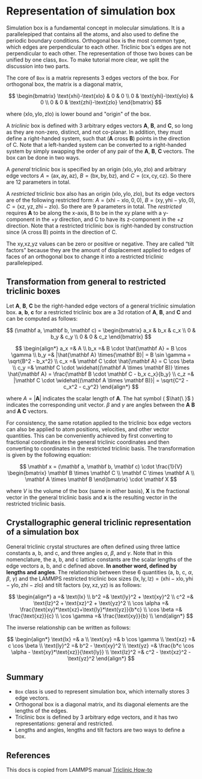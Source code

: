 # Representation of simulation box

Simulation box is a fundamental concept in molecular simulations. It is a parallelepiped that contains all the atoms, and also used to define the periodic boundary conditions. Orthogonal box is the most common type, which edges are perpendicular to each other. Triclinic box's edges are not perpendicular to each other. The representation of those two boxes can be unified by one class, `Box`. To make tutorial more clear, we split the discussion into two parts.

The core of `Box` is a matrix represents 3 edges vectors of the box. For orthogonal box, the matrix is a diagonal matrix,

$$
\begin{bmatrix}
\text{xhi}-\text{xlo} & 0 & 0 \\
0 & \text{yhi}-\text{ylo} & 0 \\
0 & 0 & \text{zhi}-\text{zlo}
\end{bmatrix}
$$

where $(\text{xlo}, \text{ylo}, \text{zlo})$ is lower bound and "origin" of the box.

A _triclinic_ box is defined with 3 arbitrary edges vectors $\mathbf A$, $\mathbf B$, and $\mathbf C$, so long as they are non-zero, distinct, and not co-planar. In addition, they must define a right-handed system, such that ($\mathbf A$ cross $\mathbf B$) points in the direction of C. Note that a left-handed system can be converted to a right-handed system by simply swapping the order of any pair of the $\mathbf A$, $\mathbf B$, $\mathbf C$ vectors. The box can be done in two ways.

A _general_ triclinic box is specified by an origin $(\text{xlo}, \text{ylo}, \text{zlo})$ and arbitrary edge vectors $A = (\text{ax},\text{ay},\text{az})$, $B = (\text{bx},\text{by},\text{bz})$, and $C = (\text{cx},\text{cy},\text{cz})$. So there are 12 parameters in total.

A _restricted_ triclinic box also has an origin $(\text{xlo},\text{ylo},\text{zlo})$, but its edge vectors are of the following restricted form: $A = (\text{xhi}-\text{xlo},0,0)$, $B = (\text{xy},\text{yhi}-\text{ylo},0)$, $C = (\text{xz},\text{yz},\text{zhi}-\text{zlo})$. So there are 9 parameters in total. The _restricted_ requires $\mathbf A$ to be along the x-axis, B to be in the xy plane with a y-component in the $+y$ direction, and C to have its z-component in the $+z$ direction. Note that a restricted triclinic box is right-handed by construction since (A cross B) points in the direction of C.

The xy,xz,yz values can be zero or positive or negative. They are called “tilt factors” because they are the amount of displacement applied to edges of faces of an orthogonal box to change it into a restricted triclinic parallelepiped.

## Transformation from general to restricted triclinic boxes

Let $\mathbf A$, $\mathbf B$, $\mathbf C$ be the right-handed edge vectors of a general triclinic simulation box. $\mathbf a$, $\mathbf b$, $\mathbf c$ for a restricted triclinic box are a 3d rotation of $\mathbf A$, $\mathbf B$, and $\mathbf C$ and can be computed as follows:

$$
(\mathbf a, \mathbf b, \mathbf c) = \begin{bmatrix}
a_x & b_x & c_x \\
0 & b_y & c_y \\
0 & 0 & c_z
\end{bmatrix}
$$

$$
\begin{align*}
a_x =& A \\
b_x =& B \cdot \hat{\mathbf A} = B \cos \gamma \\
b_y =& |\hat{\mathbf A} \times{\mathbf B}| = B \sin \gamma = \sqrt{B^2 - b_x^2} \\
c_x =& \mathbf C \cdot \hat{\mathbf A} = C \cos \beta \\
c_y =& \mathbf C \cdot \widehat{(\mathbf A \times \mathbf B)} \times \hat{\mathbf A} = \frac{\mathbf B \cdot \mathbf C - b_x c_x}{b_y} \\
c_z =& |\mathbf C \cdot \widehat{(\mathbf A \times \mathbf B)}| = \sqrt{C^2 - c_x^2 - c_y^2}
\end{align*}
$$

where $A = |\mathbf A|$ indicates the scalar length of $\mathbf A$. The hat symbol ( $\hat{\ }$ ) indicates the corresponding unit vector. $\beta$ and $\gamma$ are angles between the $\mathbf A$ $\mathbf B$ and $\mathbf A$ $\mathbf C$ vectors.

For consistency, the same rotation applied to the triclinic box edge vectors can also be applied to atom positions, velocities, and other vector quantities. This can be conveniently achieved by first converting to fractional coordinates in the general triclinic coordinates and then converting to coordinates in the restricted triclinic basis. The transformation is given by the following equation:

$$
\mathbf x = (\mathbf a, \mathbf b, \mathbf c) \cdot \frac{1}{V} \begin{bmatrix}
\mathbf B \times \mathbf C \\
\mathbf C \times \mathbf A \\
\mathbf A \times \mathbf B
\end{bmatrix}
\cdot \mathbf X
$$

where $V$ is the volume of the box (same in either basis), $\mathbf X$ is the fractional vector in the general triclinic basis and $\mathbf x$ is the resulting vector in the restricted triclinic basis.

## Crystallographic general triclinic representation of a simulation box

General triclinic crystal structures are often defined using three lattice constants a, b, and c, and three angles $\alpha$, $\beta$, and $\gamma$. Note that in this nomenclature, the a, b, and c lattice constants are the scalar lengths of the edge vectors a, b, and c defined above. **In another word, defined by lengths and angles**. The relationship between these 6 quantities (a, b, c, $\alpha$, $\beta$, $\gamma$) and the LAMMPS restricted triclinic box sizes $(\text{lx},\text{ly},\text{lz}) = (\text{xhi}-\text{xlo}, \text{yhi}-\text{ylo}, \text{zhi}-\text{zlo})$ and tilt factors $(\text{xy},\text{xz},\text{yz})$ is as follows:

$$
\begin{align*}
        a =& \text{lx} \\
        b^2 =& \text{ly}^2 + \text{xy}^2 \\
        c^2 =& \text{lz}^2 + \text{xz}^2 + \text{yz}^2 \\
        \cos \alpha =& \frac{\text{xy}*\text{xz}+\text{ly}*\text{yz}}{b*c} \\
        \cos \beta =& \frac{\text{xz}}{c} \\
        \cos \gamma =& \frac{\text{xy}}{b} \\
\end{align*}
$$

The inverse relationship can be written as follows:

$$
\begin{align*}
    \text{lx}   =& a \\
    \text{xy}   =& b \cos \gamma \\
    \text{xz}   =& c \cos \beta \\
    \text{ly}^2 =& b^2 - \text{xy}^2 \\
    \text{yz}   =& \frac{b*c \cos \alpha - \text{xy}*\text{xz}}{\text{ly}} \\
    \text{lz}^2 =& c^2 - \text{xz}^2 - \text{yz}^2
\end{align*}
$$

## Summary

- `Box` class is used to represent simulation box, which internally stores 3 edge vectors.
- Orthogonal box is a diagonal matrix, and its diagonal elements are the lengths of the edges.
- Triclinic box is defined by 3 arbitrary edge vectors, and it has two representations: general and restricted.
- Lengths and angles, lengths and tilt factors are two ways to define a box.

## References

This docs is copied from LAMMPS manual [Triclinic How-to](https://docs.lammps.org/Howto_triclinic.html#triclinic-non-orthogonal-simulation-boxes)
